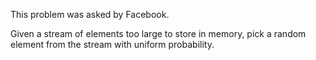 This problem was asked by Facebook.

Given a stream of elements too large to store in memory, 
pick a random element from the stream with uniform probability.